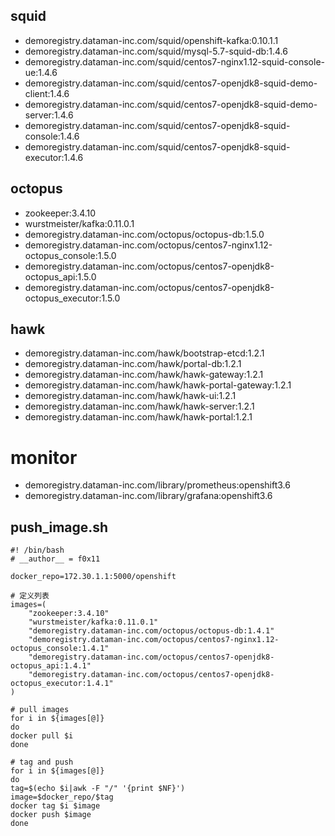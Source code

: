 ## squid
* demoregistry.dataman-inc.com/squid/openshift-kafka:0.10.1.1
* demoregistry.dataman-inc.com/squid/mysql-5.7-squid-db:1.4.6
* demoregistry.dataman-inc.com/squid/centos7-nginx1.12-squid-console-ue:1.4.6
* demoregistry.dataman-inc.com/squid/centos7-openjdk8-squid-demo-client:1.4.6
* demoregistry.dataman-inc.com/squid/centos7-openjdk8-squid-demo-server:1.4.6
* demoregistry.dataman-inc.com/squid/centos7-openjdk8-squid-console:1.4.6
* demoregistry.dataman-inc.com/squid/centos7-openjdk8-squid-executor:1.4.6
 
## octopus
* zookeeper:3.4.10
* wurstmeister/kafka:0.11.0.1
* demoregistry.dataman-inc.com/octopus/octopus-db:1.5.0
* demoregistry.dataman-inc.com/octopus/centos7-nginx1.12-octopus_console:1.5.0
* demoregistry.dataman-inc.com/octopus/centos7-openjdk8-octopus_api:1.5.0
* demoregistry.dataman-inc.com/octopus/centos7-openjdk8-octopus_executor:1.5.0

## hawk
* demoregistry.dataman-inc.com/hawk/bootstrap-etcd:1.2.1
* demoregistry.dataman-inc.com/hawk/portal-db:1.2.1
* demoregistry.dataman-inc.com/hawk/hawk-gateway:1.2.1
* demoregistry.dataman-inc.com/hawk/hawk-portal-gateway:1.2.1
* demoregistry.dataman-inc.com/hawk/hawk-ui:1.2.1
* demoregistry.dataman-inc.com/hawk/hawk-server:1.2.1
* demoregistry.dataman-inc.com/hawk/hawk-portal:1.2.1


# monitor
* demoregistry.dataman-inc.com/library/prometheus:openshift3.6
* demoregistry.dataman-inc.com/library/grafana:openshift3.6


## push_image.sh

```
#! /bin/bash
# __author__ = f0x11

docker_repo=172.30.1.1:5000/openshift

# 定义列表
images=(
    "zookeeper:3.4.10"
    "wurstmeister/kafka:0.11.0.1"
    "demoregistry.dataman-inc.com/octopus/octopus-db:1.4.1"
    "demoregistry.dataman-inc.com/octopus/centos7-nginx1.12-octopus_console:1.4.1"
    "demoregistry.dataman-inc.com/octopus/centos7-openjdk8-octopus_api:1.4.1"
    "demoregistry.dataman-inc.com/octopus/centos7-openjdk8-octopus_executor:1.4.1"
)

# pull images
for i in ${images[@]}
do
docker pull $i
done

# tag and push
for i in ${images[@]}
do
tag=$(echo $i|awk -F "/" '{print $NF}')
image=$docker_repo/$tag
docker tag $i $image
docker push $image
done
```
